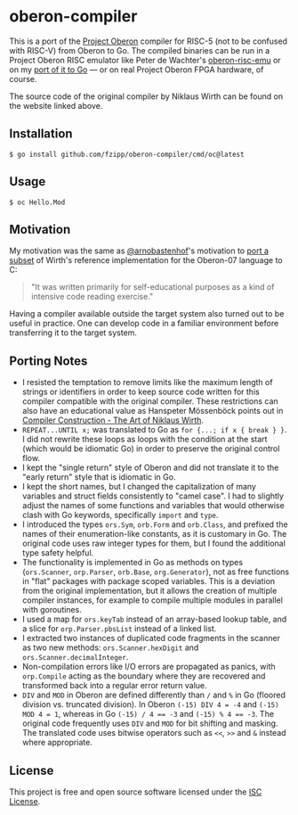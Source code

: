 # oberon-compiler

This is a port of the
[Project Oberon](https://people.inf.ethz.ch/wirth/ProjectOberon/index.html)
compiler for RISC-5 (not to be confused with RISC-V) from Oberon to Go.
The compiled binaries can be run  in a Project Oberon RISC emulator like
Peter de Wachter's [oberon-risc-emu](https://github.com/pdewacht/oberon-risc-emu)
or on my [port of it to Go](https://github.com/fzipp/oberon) —
or on real Project Oberon FPGA hardware, of course.

The source code of the original compiler by Niklaus Wirth can be found on
the website linked above.

## Installation

```
$ go install github.com/fzipp/oberon-compiler/cmd/oc@latest
```

## Usage

```
$ oc Hello.Mod
```

## Motivation

My motivation was the same as
<a href="https://github.com/arnobastenhof">@arnobastenhof</a>'s motivation to
[port a subset](https://github.com/arnobastenhof/oberon) of Wirth's
reference implementation for the Oberon-07 language to C:

> "It was written primarily for self-educational purposes as a kind of
> intensive code reading exercise."

Having a compiler available outside the target system also turned out to be
useful in practice. One can develop code in a familiar environment before
transferring it to the target system.

## Porting Notes

- I resisted the temptation to remove limits like the maximum
  length of strings or identifiers in order to keep source code 
  written for this compiler compatible with the original compiler.
  These restrictions can also have an educational value as Hanspeter
  Mössenböck points out in
  [Compiler Construction - The Art of Niklaus Wirth](ftp://ftp.ssw.uni-linz.ac.at/pub/Papers/Moe00b.pdf).
- `REPEAT...UNTIL x;` was translated to Go as `for {...; if x { break } }`.
  I did not rewrite these loops as loops with the condition at the start
  (which would be idiomatic Go) in order to preserve the original
  control flow.
- I kept the "single return" style of Oberon and did not translate it to the
  "early return" style that is idiomatic in Go.
- I kept the short names, but I changed the capitalization of many variables
  and struct fields consistently to "camel case". I had to slightly adjust the
  names of some functions and variables that would otherwise clash with Go
  keywords, specifically `import` and `type`.
- I introduced the types `ors.Sym`, `orb.Form` and `orb.Class`, and prefixed
  the names of their enumeration-like constants, as it is customary in Go.
  The original code uses raw integer types for them, but I found the additional 
  type safety helpful.
- The functionality is implemented in Go as methods on types (`ors.Scanner`,
  `orp.Parser`, `orb.Base`, `org.Generator`), not as free functions in
  "flat" packages with package scoped variables. This is a deviation from the
  original implementation, but it allows the creation of multiple compiler
  instances, for example to compile multiple modules in parallel with
  goroutines.
- I used a map for `ors.keyTab` instead of an array-based lookup table, and a
  slice for `orp.Parser.pbsList` instead of a linked list.
- I extracted two instances of duplicated code fragments in the scanner
  as two new methods: `ors.Scanner.hexDigit` and `ors.Scanner.decimalInteger`.
- Non-compilation errors like I/O errors are propagated as panics,
  with `orp.Compile` acting as the boundary where they are recovered
  and transformed back into a regular error return value.
- `DIV` and `MOD` in Oberon are defined differently than `/` and `%` in Go
  (floored division vs. truncated division). In Oberon `(-15) DIV 4 = -4` and
  `(-15) MOD 4 = 1`, whereas in Go `(-15) / 4 == -3` and `(-15) % 4 == -3`.
  The original code frequently uses `DIV` and `MOD` for bit shifting and
  masking. The translated code uses bitwise operators such as `<<`, `>>`
  and `&` instead where appropriate.

## License

This project is free and open source software licensed under the
[ISC License](LICENSE).
